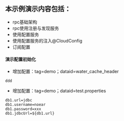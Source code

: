 ## 本示例演示内容包括：

* rpc基础架构
* rpc使用注册与发现服务
* 使用配置服务
* 使用配置服务的注入@CloudConfig
* 订阅配置


#### 演示配置初始化

* 增加配置：tag=demo；dataid=water_cache_header
```
ddd
```

* 增加配置：tag=demo；dataid=test.properties
```
db1.url=jdbc
db1.username=noear
db1.password=xxx
db1.jdbcUrl=${db1.url}
```